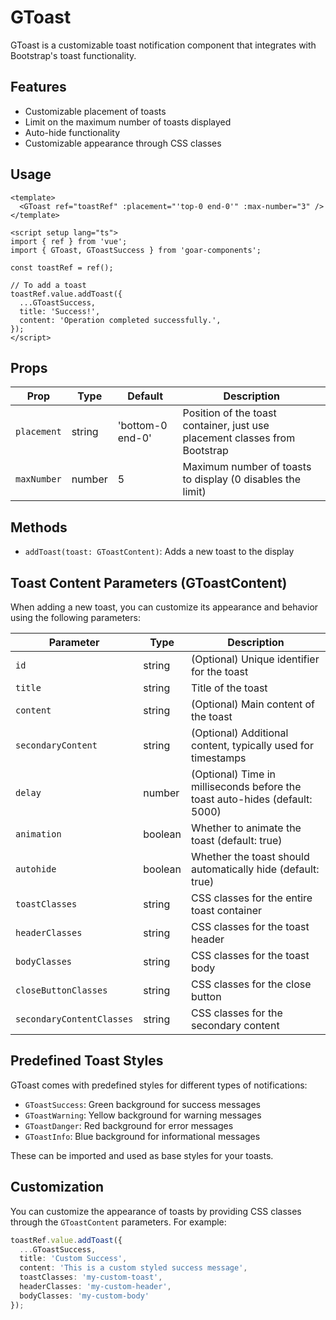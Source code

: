 # GToast 


GToast is a customizable toast notification component that integrates with Bootstrap's toast functionality.

## Features

- Customizable placement of toasts
- Limit on the maximum number of toasts displayed
- Auto-hide functionality
- Customizable appearance through CSS classes

## Usage

```vue
<template>
  <GToast ref="toastRef" :placement="'top-0 end-0'" :max-number="3" />
</template>

<script setup lang="ts">
import { ref } from 'vue';
import { GToast, GToastSuccess } from 'goar-components';

const toastRef = ref();

// To add a toast
toastRef.value.addToast({
  ...GToastSuccess,
  title: 'Success!',
  content: 'Operation completed successfully.',
});
</script>
```

## Props

| Prop | Type | Default | Description |
|------|------|---------|-------------|
| `placement` | string | 'bottom-0 end-0' | Position of the toast container, just use placement classes from Bootstrap |
| `maxNumber` | number | 5 | Maximum number of toasts to display (0 disables the limit) |

## Methods

- `addToast(toast: GToastContent)`: Adds a new toast to the display

## Toast Content Parameters (GToastContent)

When adding a new toast, you can customize its appearance and behavior using the following parameters:

| Parameter | Type | Description |
|-----------|------|-------------|
| `id` | string | (Optional) Unique identifier for the toast |
| `title` | string | Title of the toast |
| `content` | string | (Optional) Main content of the toast |
| `secondaryContent` | string | (Optional) Additional content, typically used for timestamps |
| `delay` | number | (Optional) Time in milliseconds before the toast auto-hides (default: 5000) |
| `animation` | boolean | Whether to animate the toast (default: true) |
| `autohide` | boolean | Whether the toast should automatically hide (default: true) |
| `toastClasses` | string | CSS classes for the entire toast container |
| `headerClasses` | string | CSS classes for the toast header |
| `bodyClasses` | string | CSS classes for the toast body |
| `closeButtonClasses` | string | CSS classes for the close button |
| `secondaryContentClasses` | string | CSS classes for the secondary content |

## Predefined Toast Styles

GToast comes with predefined styles for different types of notifications:

- `GToastSuccess`: Green background for success messages
- `GToastWarning`: Yellow background for warning messages
- `GToastDanger`: Red background for error messages
- `GToastInfo`: Blue background for informational messages

These can be imported and used as base styles for your toasts.

## Customization

You can customize the appearance of toasts by providing CSS classes through the `GToastContent` parameters. For example:

```typescript
toastRef.value.addToast({
  ...GToastSuccess,
  title: 'Custom Success',
  content: 'This is a custom styled success message',
  toastClasses: 'my-custom-toast',
  headerClasses: 'my-custom-header',
  bodyClasses: 'my-custom-body'
});
```





<ExampleGToast />

<script setup>
//import ExampleGToast from './.vitepress/components/ExampleGToast.vue';

/*import { onMounted } from 'vue'

onMounted(() => {
  import('./lib-that-access-window-on-import').then((module) => {
    // use code
  })
})
*/
import { defineClientComponent } from 'vitepress'

const ExampleGToast = defineClientComponent(() => {
  return import('./.vitepress/components/ExampleGToast.vue')
})

</script>
